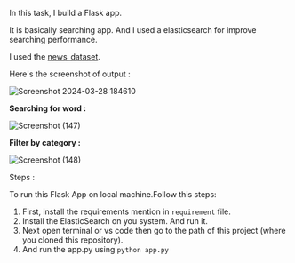 In this task, I build a Flask app.

It is basically searching app. And I used a elasticsearch for improve searching performance.

I used the <a href="https://www.kaggle.com/datasets/rmisra/news-category-dataset" target="_blank">news_dataset</a>.

Here's the screenshot of output : 

![Screenshot 2024-03-28 184610](https://github.com/annonymous-axe/Blackoffer-Demo-Projects/assets/79747679/2b7d66bc-7cf2-4d05-8676-cec885b636fa)

<b>Searching for word : </b>

![Screenshot (147)](https://github.com/annonymous-axe/Blackoffer-Demo-Projects/assets/79747679/40d74c3d-6f13-4064-a452-e2bb7a782b8b)

<b>Filter by category : </b>

![Screenshot (148)](https://github.com/annonymous-axe/Blackoffer-Demo-Projects/assets/79747679/f30b04d1-a947-4230-9b28-9dec317436ca)



Steps : 

To run this Flask App on local machine.Follow this steps:

1) First, install the requirements mention in <code>requirement</code> file.
2) Install the ElasticSearch on you system. And run it.
3) Next open terminal or vs code then go to the path of this project (where you cloned this repository).
4) And run the app.py using <code>python app.py</code>




